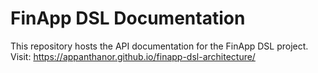 # FinApp DSL Documentation
This repository hosts the API documentation for the FinApp DSL project.
Visit: https://appanthanor.github.io/finapp-dsl-architecture/
